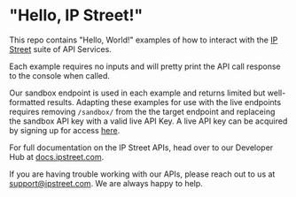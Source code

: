 # "Hello, IP Street!"
This repo contains "Hello, World!" examples of how to interact with the [IP Street](http://bit.ly/1SkdRfa) suite of API Services.

Each example requires no inputs and will pretty print the API call response to the console when called. 

Our sandbox endpoint is used in each example and returns limited but well-formatted results.  Adapting these examples for use with the live endpoints requires removing `/sandbox/` from the the target endpoint and replaceing the sandbox API key with a valid live API Key.  A live API key can be acquired by signing up for access [here](http://bit.ly/22ySLBR).    

For full documentation on the IP Street APIs, head over to our Developer Hub at [docs.ipstreet.com](bit.ly/1SkdTUa).

If you are having trouble working with our APIs, please reach out to us at [support@ipstreet.com](mailto:support@ipstreet.com).  We are always happy to help.
